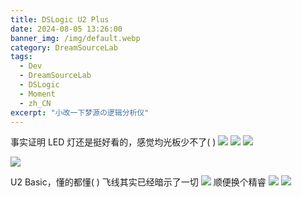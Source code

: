 ```yaml
---
title: DSLogic U2 Plus
date: 2024-08-05 13:26:00
banner_img: /img/default.webp
category: DreamSourceLab
tags: 
  - Dev
  - DreamSourceLab
  - DSLogic
  - Moment
  - zh_CN
excerpt: "小改一下梦源の逻辑分析仪"
---
```


事实证明 LED 灯还是挺好看的，感觉均光板少不了( )
![ ](/img/Moment/IMG_20240805_132609.webp)
![ ](/img/Moment/IMG_20240805_132642.webp)
![ ](/img/Moment/IMG_20240805_140037.webp)
   
![ ](/img/Moment/IMG_20240805_131304.webp)

U2 Basic，懂的都懂( ) 飞线其实已经暗示了一切
![ ](/img/Moment/IMG_20240805_114537.webp)
顺便换个精睿
![ ](/img/Moment/IMG_20240805_113534.webp)
![ ](/img/Moment/IMG_20240805_131310.webp)

